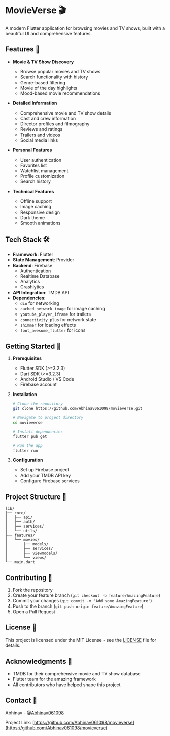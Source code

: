 # MovieVerse 🎬

A modern Flutter application for browsing movies and TV shows, built with a beautiful UI and comprehensive features.

## Features 🌟

- **Movie & TV Show Discovery**
  - Browse popular movies and TV shows
  - Search functionality with history
  - Genre-based filtering
  - Movie of the day highlights
  - Mood-based movie recommendations

- **Detailed Information**
  - Comprehensive movie and TV show details
  - Cast and crew information
  - Director profiles and filmography
  - Reviews and ratings
  - Trailers and videos
  - Social media links

- **Personal Features**
  - User authentication
  - Favorites list
  - Watchlist management
  - Profile customization
  - Search history

- **Technical Features**
  - Offline support
  - Image caching
  - Responsive design
  - Dark theme
  - Smooth animations

## Tech Stack 🛠

- **Framework**: Flutter
- **State Management**: Provider
- **Backend**: Firebase
  - Authentication
  - Realtime Database
  - Analytics
  - Crashlytics
- **API Integration**: TMDB API
- **Dependencies**:
  - `dio` for networking
  - `cached_network_image` for image caching
  - `youtube_player_iframe` for trailers
  - `connectivity_plus` for network state
  - `shimmer` for loading effects
  - `font_awesome_flutter` for icons

## Getting Started 🚀

1. **Prerequisites**
   - Flutter SDK (>=3.2.3)
   - Dart SDK (>=3.2.3)
   - Android Studio / VS Code
   - Firebase account

2. **Installation**
   ```bash
   # Clone the repository
   git clone https://github.com/Abhinav061098/movieverse.git

   # Navigate to project directory
   cd movieverse

   # Install dependencies
   flutter pub get

   # Run the app
   flutter run
   ```

3. **Configuration**
   - Set up Firebase project
   - Add your TMDB API key
   - Configure Firebase services

## Project Structure 📁

```
lib/
├── core/
│   ├── api/
│   ├── auth/
│   ├── services/
│   └── utils/
├── features/
│   └── movies/
│       ├── models/
│       ├── services/
│       ├── viewmodels/
│       └── views/
└── main.dart
```

## Contributing 🤝

1. Fork the repository
2. Create your feature branch (`git checkout -b feature/AmazingFeature`)
3. Commit your changes (`git commit -m 'Add some AmazingFeature'`)
4. Push to the branch (`git push origin feature/AmazingFeature`)
5. Open a Pull Request

## License 📝

This project is licensed under the MIT License - see the [LICENSE](LICENSE) file for details.

## Acknowledgments 🙏

- TMDB for their comprehensive movie and TV show database
- Flutter team for the amazing framework
- All contributors who have helped shape this project

## Contact 📧

Abhinav - [@Abhinav061098](https://github.com/Abhinav061098)

Project Link: [https://github.com/Abhinav061098/movieverse](https://github.com/Abhinav061098/movieverse)
